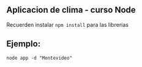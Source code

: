 ## Aplicacion de clima - curso Node

Recuerden instalar ```npm install``` para las librerias

## Ejemplo:
```
node app -d "Montevideo"
```
